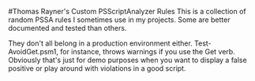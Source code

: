 #Thomas Rayner's Custom PSScriptAnalyzer Rules
This is a collection of random PSSA rules I sometimes use in my projects. Some are better documented and tested than others. 

They don't all belong in a production environment either. Test-AvoidGet.psm1, for instance, throws warnings if you use the Get verb. Obviously that's just for demo purposes when you want to display a false positive or play around with violations in a good script.
